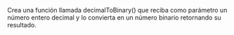Crea una función llamada decimalToBinary() que reciba como parámetro un número entero decimal y lo convierta en un número binario retornando su resultado.
